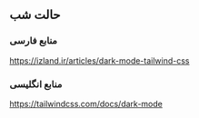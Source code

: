 ## حالت شب

### منابع فارسی

https://izland.ir/articles/dark-mode-tailwind-css

### منابع انگلیسی

https://tailwindcss.com/docs/dark-mode

